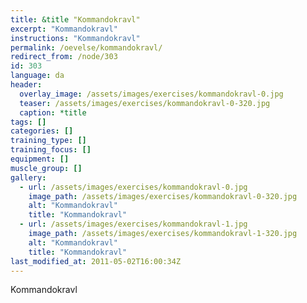 ```yaml
---
title: &title "Kommandokravl"
excerpt: "Kommandokravl"
instructions: "Kommandokravl"
permalink: /oevelse/kommandokravl/
redirect_from: /node/303
id: 303
language: da
header:
  overlay_image: /assets/images/exercises/kommandokravl-0.jpg
  teaser: /assets/images/exercises/kommandokravl-0-320.jpg
  caption: *title
tags: []
categories: []
training_type: [] 
training_focus: []
equipment: []
muscle_group: []
gallery:
  - url: /assets/images/exercises/kommandokravl-0.jpg
    image_path: /assets/images/exercises/kommandokravl-0-320.jpg
    alt: "Kommandokravl"
    title: "Kommandokravl"
  - url: /assets/images/exercises/kommandokravl-1.jpg
    image_path: /assets/images/exercises/kommandokravl-1-320.jpg
    alt: "Kommandokravl"
    title: "Kommandokravl"
last_modified_at: 2011-05-02T16:00:34Z
---
```


Kommandokravl
